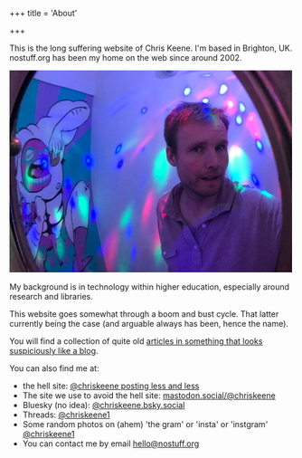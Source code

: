 +++
title = 'About'

+++

This is the long suffering website of Chris Keene. I'm based in Brighton, UK. nostuff.org has been my home on the web since around 2002.


![your image](2017ck3.jpg)


My background is in technology within higher education, especially around research and libraries. 

This website goes somewhat through a boom and bust cycle. That latter currently being the case (and arguable always has been, hence the name). 

You will find a collection of quite old [articles in something that looks suspiciously like a blog](https://www.nostuff.org/words/).

You can also find me at:

- the hell site: [@chriskeene posting less and less](http://www.twitter.com/chriskeene/)
- The site we use to avoid the hell site: [mastodon.social/@chriskeene](https://mastodon.social/@chriskeene)
- Bluesky (no idea): [@chriskeene.bsky.social](https://bsky.app/profile/chriskeene.bsky.social)
- Threads: [@chriskeene1](https://www.threads.net/@chriskeene1)
- Some random photos on (ahem) 'the gram' or 'insta' or 'instgram' [@chriskeene1](https://www.instagram.com/chriskeene1/)
- You can contact me by email hello@nostuff.org